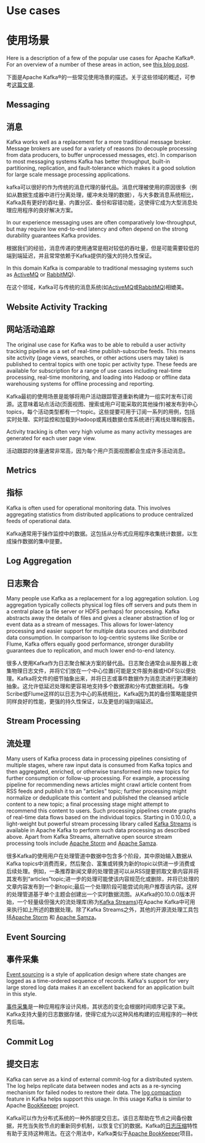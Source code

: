 # Use cases

# 使用场景

Here is a description of a few of the popular use cases for Apache Kafka®. For an overview of a number of these areas in action, see [this blog post](https://engineering.linkedin.com/distributed-systems/log-what-every-software-engineer-should-know-about-real-time-datas-unifying/).

下面是Apache Kafka®的一些常见使用场景的描述。关于这些领域的概述，可参考[这篇文章](https://engineering.linkedin.com/distributed-systems/log-what-every-software-engineer-should-know-about-real-time-datas-unifying/).

## Messaging

## 消息

Kafka works well as a replacement for a more traditional message broker. Message brokers are used for a variety of reasons (to decouple processing from data producers, to buffer unprocessed messages, etc). In comparison to most messaging systems Kafka has better throughput, built-in partitioning, replication, and fault-tolerance which makes it a good solution for large scale message processing applications.

kafka可以很好的作为传统的消息代理的替代品。消息代理被使用的原因很多（例如从数据生成器中进行分离处理，缓冲未处理的数据），与大多数消息系统相比，Kafka具有更好的吞吐量、内置分区、备份和容错功能，这使得它成为大型消息处理应用程序的良好解决方案。

In our experience messaging uses are often comparatively low-throughput, but may require low end-to-end latency and often depend on the strong durability guarantees Kafka provides.

根据我们的经验，消息传递的使用通常是相对较低的吞吐量，但是可能需要较低的端到端延迟，并且常常依赖于Kafka提供的强大的持久性保证。

In this domain Kafka is comparable to traditional messaging systems such as [ActiveMQ](http://activemq.apache.org/) or [RabbitMQ](https://www.rabbitmq.com/)).

在这个领域，Kafka可与传统的消息系统(如[ActiveMQ](http://activemq.apache.org/)或[RabbitMQ](https://www.rabbitmq.com/))相媲美。

## Website Activity Tracking

## 网站活动追踪

The original use case for Kafka was to be able to rebuild a user activity tracking pipeline as a set of real-time publish-subscribe feeds. This means site activity (page views, searches, or other actions users may take) is published to central topics with one topic per activity type. These feeds are available for subscription for a range of use cases including real-time processing, real-time monitoring, and loading into Hadoop or offline data warehousing systems for offline processing and reporting.

Kafka最初的使用场景是能够将用户活动跟踪管道重新构建为一组实时发布订阅源。这意味着站点活动(页面视图、搜索或用户可能采取的其他操作)被发布到中心topics，每个活动类型都有一个topic。这些提要可用于订阅一系列的用例，包括实时处理、实时监控和加载到Hadoop或离线数据仓库系统进行离线处理和报告。

Activity tracking is often very high volume as many activity messages are generated for each user page view.

活动跟踪的体量通常非常高，因为每个用户页面视图都会生成许多活动消息。

## Metrics

## 指标

Kafka is often used for operational monitoring data. This involves aggregating statistics from distributed applications to produce centralized feeds of operational data.

Kafka通常用于操作监控中的数据。这包括从分布式应用程序收集统计数据，以生成操作数据的集中提要。

## Log Aggregation

## 日志聚合

Many people use Kafka as a replacement for a log aggregation solution. Log aggregation typically collects physical log files off servers and puts them in a central place (a file server or HDFS perhaps) for processing. Kafka abstracts away the details of files and gives a cleaner abstraction of log or event data as a stream of messages. This allows for lower-latency processing and easier support for multiple data sources and distributed data consumption. In comparison to log-centric systems like Scribe or Flume, Kafka offers equally good performance, stronger durability guarantees due to replication, and much lower end-to-end latency.

很多人使用Kafka作为日志聚合解决方案的替代品。日志聚合通常会从服务器上收集物理日志文件，并将它们放在一个中心位置(可能是文件服务器或HDFS)以便处理。Kafka将文件的细节抽象出来，并将日志或事件数据作为消息流进行更清晰的抽象。这允许低延迟处理和更容易地支持多个数据源和分布式数据消耗。与像Scribe或Flume这样的以日志为中心的系统相比，Kafka因为其的备份策略能提供同样良好的性能，更强的持久性保证，以及更低的端到端延迟。

## Stream Processing

## 流处理

Many users of Kafka process data in processing pipelines consisting of multiple stages, where raw input data is consumed from Kafka topics and then aggregated, enriched, or otherwise transformed into new topics for further consumption or follow-up processing. For example, a processing pipeline for recommending news articles might crawl article content from RSS feeds and publish it to an "articles" topic; further processing might normalize or deduplicate this content and published the cleansed article content to a new topic; a final processing stage might attempt to recommend this content to users. Such processing pipelines create graphs of real-time data flows based on the individual topics. Starting in 0.10.0.0, a light-weight but powerful stream processing library called [Kafka Streams](.\documentations\kafka_streams) is available in Apache Kafka to perform such data processing as described above. Apart from Kafka Streams, alternative open source stream processing tools include [Apache Storm](https://storm.apache.org/) and [Apache Samza](http://samza.apache.org/).

很多Kafka的使用用户在处理管道中数据中包含多个阶段，其中原始输入数据从Kafka topics中消费而来，然后聚合、富集或转换为新的topic以供进一步消费或后续处理。例如，一条推荐新闻文章的处理管道可以从RSS提要抓取文章内容并将其发布到“articles”topic;进一步的处理可能使该内容规范化或删除，并将已处理的文章内容发布到一个新topic;最后一个处理阶段可能尝试向用户推荐该内容。这样的处理管道基于单个主题会创建出一个实时数据流图。从Kafka的0.10.0.0版本开始，一个轻量级但强大的流处理库(称为[Kafka Streams](.\documentations\kafka_streams))在Apache Kafka中可用来执行如上所述的数据处理。除了Kafka Streams之外，其他的开源流处理工具包括[Apache Storm](https://storm.apache.org/) 和 [Apache Samza](http://samza.apache.org/)。

## Event Sourcing

## 事件采集

[Event sourcing](https://martinfowler.com/eaaDev/EventSourcing.html) is a style of application design where state changes are logged as a time-ordered sequence of records. Kafka's support for very large stored log data makes it an excellent backend for an application built in this style.

[事件采集](https://martinfowler.com/eaaDev/EventSourcing.html)是一种应用程序设计风格，其状态的变化会根据时间顺序记录下来。Kafka支持大量的日志数据存储，使得它成为以这种风格构建的应用程序的一种优秀后端。


## Commit Log

## 提交日志

Kafka can serve as a kind of external commit-log for a distributed system. The log helps replicate data between nodes and acts as a re-syncing mechanism for failed nodes to restore their data. The [log compaction](http://kafka.apache.org/documentation.html#compaction) feature in Kafka helps support this usage. In this usage Kafka is similar to Apache [BookKeeper](http://zookeeper.apache.org/bookkeeper/) project.

Kafka可以作为分布式系统的一种外部提交日志。该日志帮助在节点之间备份数据，并充当失败节点的重新同步机制，以恢复它们的数据。Kafka的[日志压缩](.\documentations\design\log_compaction.md)特性有助于支持这种用法。在这个用法中，Kafka类似于[Apache BookKeeper](http://zookeeper.apache.org/bookkeeper/)项目。

